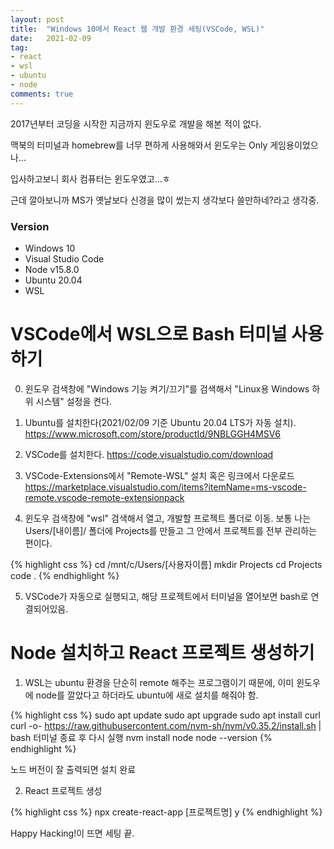 ```yaml
---
layout: post
title:  "Windows 10에서 React 웹 개발 환경 세팅(VSCode, WSL)"
date:   2021-02-09
tag:
- react
- wsl
- ubuntu
- node
comments: true
---
```


2017년부터 코딩을 시작한 지금까지 윈도우로 개발을 해본 적이 없다.

맥북의 터미널과 homebrew를 너무 편하게 사용해와서 윈도우는 Only 게임용이었으나...

입사하고보니 회사 컴퓨터는 윈도우였고...ㅎ

근데 깔아보니까 MS가 옛날보다 신경을 많이 썼는지 생각보다 쓸만하네?라고 생각중.

### Version

  - Windows 10
  - Visual Studio Code
  - Node v15.8.0
  - Ubuntu 20.04
  - WSL

# VSCode에서 WSL으로 Bash 터미널 사용하기

0. 윈도우 검색창에 "Windows 기능 켜기/끄기"를 검색해서 "Linux용 Windows 하위 시스템" 설정을 켠다.

1. Ubuntu를 설치한다(2021/02/09 기준 Ubuntu 20.04 LTS가 자동 설치). https://www.microsoft.com/store/productId/9NBLGGH4MSV6

2. VSCode를 설치한다. https://code.visualstudio.com/download

3. VSCode-Extensions에서 "Remote-WSL" 설치 혹은 링크에서 다운로드 https://marketplace.visualstudio.com/items?itemName=ms-vscode-remote.vscode-remote-extensionpack

4. 윈도우 검색창에 "wsl" 검색해서 열고, 개발할 프로젝트 폴더로 이동. 보통 나는 Users/[내이름]/ 폴더에 Projects를 만들고 그 안에서 프로젝트를 전부 관리하는 편이다.

{% highlight css %}
cd /mnt/c/Users/[사용자이름]
mkdir Projects
cd Projects
code .
{% endhighlight %}

5. VSCode가 자동으로 실행되고, 해당 프로젝트에서 터미널을 열어보면 bash로 연결되어있음.

# Node 설치하고 React 프로젝트 생성하기

1. WSL는 ubuntu 환경을 단순히 remote 해주는 프로그램이기 때문에, 이미 윈도우에 node를 깔았다고 하더라도 ubuntu에 새로 설치를 해줘야 함.

{% highlight css %}
sudo apt update
sudo apt upgrade
sudo apt install curl
curl -o- https://raw.githubusercontent.com/nvm-sh/nvm/v0.35.2/install.sh | bash
터미널 종료 후 다시 실행
nvm install node
node --version
{% endhighlight %}

노드 버전이 잘 출력되면 설치 완료

2. React 프로젝트 생성

{% highlight css %}
npx create-react-app [프로젝트명]
y
{% endhighlight %}


Happy Hacking!이 뜨면 세팅 끝.




